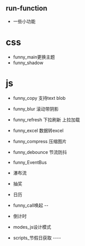 ## run-function
- 一些小功能
# css
- funny_main更换主题
- funny_shadow

# js
- funny_copy 支持text blob
- funny_blur 滚动带阴影
- funny_refresh 下拉刷新 上拉加载
- funny_excel 数据转excel 
- funny_compress 压缩图片
- funny_debounce 节流防抖
- funny_EventBus
- 瀑布流
- 抽奖
- 日历
- funny_call唤起 --
- 倒计时

- modes_js设计模式

- scripts_节假日获取 ----

